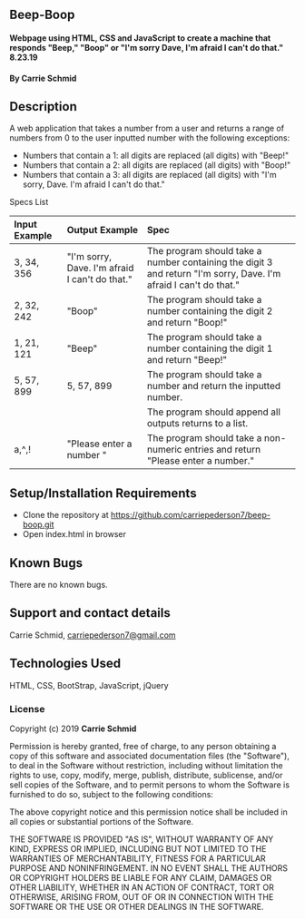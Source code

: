 ## Beep-Boop

#### Webpage using HTML, CSS and JavaScript to create a machine that responds "Beep," "Boop" or "I'm sorry Dave, I'm afraid I can't do that." 8.23.19

#### By Carrie Schmid

## Description

A web application that takes a number from a user and returns a range of numbers from 0 to the user inputted number with the following exceptions:

* Numbers that contain a 1: all digits are replaced (all digits) with "Beep!"
* Numbers that contain a 2: all digits are replaced (all digits) with "Boop!"
* Numbers that contain a 3: all digits are replaced (all digits) with "I'm sorry, Dave. I'm afraid I can't do that."

Specs List

| Input Example     | Output Example     | Spec                                                                     |    
| :-------------    | :-------------     | :-------------                                                           |
| 3, 34, 356        | "I'm sorry, Dave. I'm afraid I can't do that." |The program should take a number containing the digit 3 and return "I'm sorry, Dave. I'm afraid I can't do that."|
| 2, 32, 242        | "Boop"             |The program should take a number containing the digit 2 and return "Boop!"|
| 1, 21, 121        | "Beep"             |The program should take a number containing the digit 1 and return "Beep!"|
| 5, 57, 899        | 5, 57, 899         |The program should take a number and return the inputted number.|
|                   |                    |The program should append all outputs returns to a list.|
| a,^,!             | "Please enter a number " |The program should take a non-numeric entries and return "Please enter a number."|


## Setup/Installation Requirements

* Clone the repository at https://github.com/carriepederson7/beep-boop.git
* Open index.html in browser


## Known Bugs

There are no known bugs.

## Support and contact details

Carrie Schmid, carriepederson7@gmail.com

## Technologies Used

HTML, CSS, BootStrap, JavaScript, jQuery

### License

Copyright (c) 2019 **Carrie Schmid**

Permission is hereby granted, free of charge, to any person obtaining a copy
of this software and associated documentation files (the "Software"), to deal
in the Software without restriction, including without limitation the rights
to use, copy, modify, merge, publish, distribute, sublicense, and/or sell
copies of the Software, and to permit persons to whom the Software is
furnished to do so, subject to the following conditions:

The above copyright notice and this permission notice shall be included in all
copies or substantial portions of the Software.

THE SOFTWARE IS PROVIDED "AS IS", WITHOUT WARRANTY OF ANY KIND, EXPRESS OR
IMPLIED, INCLUDING BUT NOT LIMITED TO THE WARRANTIES OF MERCHANTABILITY,
FITNESS FOR A PARTICULAR PURPOSE AND NONINFRINGEMENT. IN NO EVENT SHALL THE
AUTHORS OR COPYRIGHT HOLDERS BE LIABLE FOR ANY CLAIM, DAMAGES OR OTHER
LIABILITY, WHETHER IN AN ACTION OF CONTRACT, TORT OR OTHERWISE, ARISING FROM,
OUT OF OR IN CONNECTION WITH THE SOFTWARE OR THE USE OR OTHER DEALINGS IN THE
SOFTWARE.
